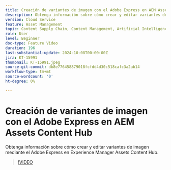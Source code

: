 ```yaml
---
title: Creación de variantes de imagen con el Adobe Express en AEM Assets Content Hub
description: Obtenga información sobre cómo crear y editar variantes de imagen mediante el Adobe Express en Experience Manager Assets Content Hub.
version: Cloud Service
feature: Asset Management
topic: Content Supply Chain, Content Management, Artificial Intelligence
role: User
level: Beginner
doc-type: Feature Video
duration: 196
last-substantial-update: 2024-10-08T00:00:00Z
jira: KT-15991
thumbnail: KT-15991.jpeg
source-git-commit: db8e776458879018fcfdd4d30c518cafc3a2ab14
workflow-type: tm+mt
source-wordcount: '0'
ht-degree: 0%

---
```



# Creación de variantes de imagen con el Adobe Express en AEM Assets Content Hub

Obtenga información sobre cómo crear y editar variantes de imagen mediante el Adobe Express en Experience Manager Assets Content Hub.

>[!VIDEO](https://video.tv.adobe.com/v/3435003/?learn=on)
